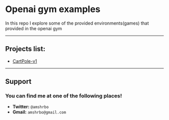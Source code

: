 # Openai gym examples
In this repo I explore some of the provided environments(games) that provided in the openai gym

---
## Projects list:  
+ <a href='./cartPoleV1'>CartPole-v1</a>       


---

## Support
### You can find me at one of the following places!
+ __Twitter:__ `@amshrbo`
+ __Gmail:__ `amshrbo@gmail.com`  